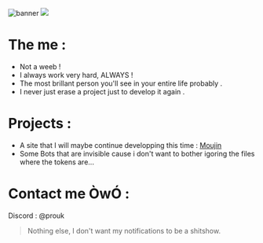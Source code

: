 ![banner](https://github.com/Prouk/Prouk/assets/21678081/37b49535-0857-47ab-a9f3-ff920819ffab)
![](https://komarev.com/ghpvc/?username=Prouk)
# The me : 

- Not a weeb ! 
- I always work very hard, ALWAYS !
- The most brillant person you'll see in your entire life probably .
- I never just erase a project just to develop it again .

# Projects :

- A site that I will maybe continue developping this time : [Moujin](http://www.moujin.co)
- Some Bots that are invisible cause i don't want to bother igoring the files where the tokens are...

# Contact me ÒwÓ :

Discord : @prouk
> Nothing else, I don't want my notifications to be a shitshow.
